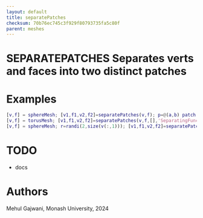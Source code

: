 ```yaml
---
layout: default
title: separatePatches
checksum: 70b76ec745c3f929f80793735fa5c80f
parent: meshes
---
```



 
# SEPARATEPATCHES Separates verts and faces into two distinct patches
 
# Examples
```matlab
[v,f] = sphereMesh; [v1,f1,v2,f2]=separatePatches(v,f); p=@(a,b) patch('Vertices',a,'Faces',b,'FaceColor','none'); figure; p(v1,f1); hold on; p(v2,f2);
[v,f] = torusMesh; [v1,f1,v2,f2]=separatePatches(v,f,[],'SeparatingFunction',@(x) x(:,1).^2+x(:,2).^2<2); p=@(a,b,c) patch('Vertices',a,'Faces',b,'FaceColor',c); figure; p(v1,f1,'blue'); p(v2,f2,'red');
[v,f] = sphereMesh; r=randi(2,size(v(:,1))); [v1,f1,v2,f2]=separatePatches(v,f,r,r<2); p=@(a,b,c) patch('Vertices',a,'Faces',b,'FaceColor',c); figure; nexttile; p(v1,f1,'blue'); nexttile; p(v2,f2,'red');
```
 
# TODO
-  docs 
 
# Authors

Mehul Gajwani, Monash University, 2024

